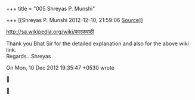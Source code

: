 +++
title = "005 Shreyas P. Munshi"

+++
[[Shreyas P. Munshi	2012-12-10, 21:59:06 [Source](https://groups.google.com/g/samskrita/c/bTPJhfo8CD4)]]



  
http://sa.wikipedia.org/wiki/कारकषष्ठी  
  
Thank you Bhat Sir for the detailed explanation and also for the above wiki link.  
Regards...Shreyas  
  
  
On Mon, 10 Dec 2012 19:35:47 +0530 wrote





